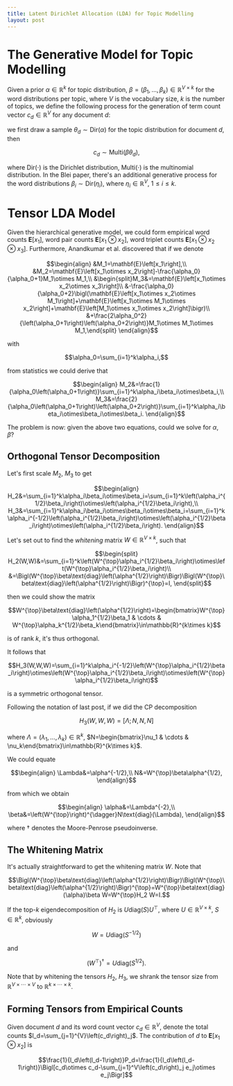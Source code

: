 ```yaml
---
title: Latent Dirichlet Allocation (LDA) for Topic Modelling 
layout: post
---
```


<script type="text/javascript" src="https://cdn.mathjax.org/mathjax/latest/MathJax.js?config=TeX-AMS-MML_HTMLorMML"></script>
<script type="text/x-mathjax-config">MathJax.Hub.Config({tex2jax: {inlineMath: [['$','$'], ['\\(','\\)']]}});</script>

# The Generative Model for Topic Modelling
Given a prior $\alpha\in\mathbb{R}^k$ for topic distribution, $\beta=\left(\beta_1,\ldots,\beta_k\right)\in\mathbb{R}^{V\times k}$ for the word distributions per topic, where $V$ is the vocabulary size, $k$ is the number of topics, we define the following process for the generation of term count vector $c_d\in\mathbb{R}^V$ for any document $d$:

we first draw a sample $\theta_d\sim\text{Dir}(\alpha)$ for the topic distribution for document $d$, then

$$c_d\sim\text{Multi}\left(\beta\theta_d\right),$$

where $\text{Dir}(\cdot)$ is the Dirichlet distribution, $\text{Multi}(\cdot)$ is the multinomial distribution. In the Blei paper, there's an additional generative process for the word distributions $\beta_i\sim\text{Dir}(\eta_i)$, where $\eta_i\in\mathbb{R}^{V}$, $1\le i\le k$.

# Tensor LDA Model
Given the hierarchical generative model, we could form empirical word counts $\mathbf{E}\left[x_1\right]$, word pair counts $\mathbf{E}\left[x_1\otimes x_2\right]$, word triplet counts $\mathbf{E}\left[x_1\otimes x_2\otimes x_3\right]$. Furthermore, Anandkumar et al. discovered that if we denote 

$$\begin{align}
&M_1=\mathbf{E}\left[x_1\right],\\
&M_2=\mathbf{E}\left[x_1\otimes x_2\right]-\frac{\alpha_0}{\alpha_0+1}M_1\otimes M_1,\\
&\begin{split}M_3&=\mathbf{E}\left[x_1\otimes x_2\otimes x_3\right]\\
&-\frac{\alpha_0}{\alpha_0+2}\bigl(\mathbf{E}\left[x_1\otimes x_2\otimes M_1\right]+\mathbf{E}\left[x_1\otimes M_1\otimes x_2\right]+\mathbf{E}\left[M_1\otimes x_1\otimes x_2\right]\bigr)\\
&+\frac{2\alpha_0^2}{\left(\alpha_0+1\right)\left(\alpha_0+2\right)}M_1\otimes M_1\otimes M_1,\end{split}
\end{align}$$

with

$$\alpha_0=\sum_{i=1}^k\alpha_i,$$

from statistics we could derive that

$$\begin{align}
M_2&=\frac{1}{\alpha_0\left(\alpha_0+1\right)}\sum_{i=1}^k\alpha_i\beta_i\otimes\beta_i,\\
M_3&=\frac{2}{\alpha_0\left(\alpha_0+1\right)\left(\alpha_0+2\right)}\sum_{i=1}^k\alpha_i\beta_i\otimes\beta_i\otimes\beta_i.
\end{align}$$

The problem is now: given the above two equations, could we solve for $\alpha$, $\beta$?

## Orthogonal Tensor Decomposition
Let's first scale $M_2$, $M_3$ to get

$$\begin{align}
H_2&=\sum_{i=1}^k\alpha_i\beta_i\otimes\beta_i=\sum_{i=1}^k\left(\alpha_i^{1/2}\beta_i\right)\otimes\left(\alpha_i^{1/2}\beta_i\right),\\
H_3&=\sum_{i=1}^k\alpha_i\beta_i\otimes\beta_i\otimes\beta_i=\sum_{i=1}^k\alpha_i^{-1/2}\left(\alpha_i^{1/2}\beta_i\right)\otimes\left(\alpha_i^{1/2}\beta_i\right)\otimes\left(\alpha_i^{1/2}\beta_i\right).
\end{align}$$

Let's set out to find the *whitening* matrix $W\in\mathbb{R}^{V\times k}$, such that 

$$\begin{split}
H_2(W,W)&=\sum_{i=1}^k\left(W^{\top}\alpha_i^{1/2}\beta_i\right)\otimes\left(W^{\top}\alpha_i^{1/2}\beta_i\right)\\
&=\Bigl(W^{\top}\beta\text{diag}\left(\alpha^{1/2}\right)\Bigr)\Bigl(W^{\top}\beta\text{diag}\left(\alpha^{1/2}\right)\Bigr)^{\top}=I,
\end{split}$$

then we could show the matrix 

$$W^{\top}\beta\text{diag}\left(\alpha^{1/2}\right)=\begin{bmatrix}W^{\top}\alpha_1^{1/2}\beta_1 & \cdots & W^{\top}\alpha_k^{1/2}\beta_k\end{bmatrix}\in\mathbb{R}^{k\times k}$$ 

is of rank $k$, it's thus orthogonal.

It follows that 

$$H_3(W,W,W)=\sum_{i=1}^k\alpha_i^{-1/2}\left(W^{\top}\alpha_i^{1/2}\beta_i\right)\otimes\left(W^{\top}\alpha_i^{1/2}\beta_i\right)\otimes\left(W^{\top}\alpha_i^{1/2}\beta_i\right)$$

is a symmetric orthogonal tensor.

Following the notation of last post, if we did the CP decomposition

$$H_3(W,W,W)=\left[\Lambda;N,N,N\right]$$

where $\Lambda=\left(\lambda_1,\ldots,\lambda_k\right)\in\mathbb{R}^k$, $N=\begin{bmatrix}\nu_1 & \cdots & \nu_k\end{bmatrix}\in\mathbb{R}^{k\times k}$.

We could equate

$$\begin{align}
\Lambda&=\alpha^{-1/2},\\
N&=W^{\top}\beta\alpha^{1/2},
\end{align}$$

from which we obtain

$$\begin{align}
\alpha&=\Lambda^{-2},\\
\beta&=\left(W^{\top}\right)^{\dagger}N\text{diag}(\Lambda),
\end{align}$$

where $\dagger$ denotes the Moore-Penrose pseudoinverse.

## The Whitening Matrix
It's actually straightforward to get the whitening matrix $W$. Note that

$$\Bigl(W^{\top}\beta\text{diag}\left(\alpha^{1/2}\right)\Bigr)\Bigl(W^{\top}\beta\text{diag}\left(\alpha^{1/2}\right)\Bigr)^{\top}=W^{\top}\beta\text{diag}(\alpha)\beta W=W^{\top}H_2 W=I.$$

If the top-$k$ eigendecomposition of $H_2$ is $U\text{diag}(S)U^{\top}$, where $U\in\mathbb{R}^{V\times k}$, $S\in\mathbb{R}^k$, obviously

$$W=U\text{diag}\left(S^{-1/2}\right)$$

and

$$\left(W^{\top}\right)^{\dagger}=U\text{diag}\left(S^{1/2}\right).$$

Note that by whitening the tensors $H_2$, $H_3$, we shrank the tensor size from $\mathbb{R}^{V\times\cdots\times V}$ to $\mathbb{R}^{k\times\cdots\times k}$.

## Forming Tensors from Empirical Counts
Given document $d$ and its word count vector $c_d\in\mathbb{R}^V$, denote the total counts $l_d=\sum_{j=1}^{V}\left(c_d\right)_j$. The contribution of $d$ to $\mathbf{E}\left[x_1\otimes x_2\right]$ is

$$\frac{1}{l_d\left(l_d-1\right)}P_d=\frac{1}{l_d\left(l_d-1\right)}\Bigl[c_d\otimes c_d-\sum_{j=1}^V\left(c_d\right)_j e_j\otimes e_j\Bigr]$$


